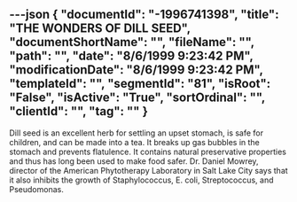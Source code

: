 ---json
{
  "documentId": "-1996741398",
  "title": "THE WONDERS OF DILL SEED",
  "documentShortName": "",
  "fileName": "",
  "path": "",
  "date": "8/6/1999 9:23:42 PM",
  "modificationDate": "8/6/1999 9:23:42 PM",
  "templateId": "",
  "segmentId": "81",
  "isRoot": "False",
  "isActive": "True",
  "sortOrdinal": "",
  "clientId": "",
  "tag": ""
}
---

Dill seed is an excellent herb for settling an upset stomach, is safe for children, and can be made into a tea. It breaks up gas bubbles in the stomach and prevents flatulence. It contains natural preservative properties and thus has long been used to make food safer. Dr. Daniel Mowrey, director of the American Phytotherapy Laboratory in Salt Lake City says that it also inhibits the growth of Staphylococcus, E. coli, Streptococcus, and Pseudomonas.
